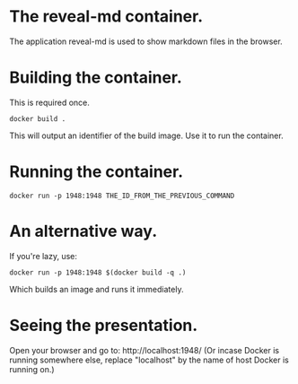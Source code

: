 # The reveal-md container.
The application reveal-md is used to show markdown files in the browser.

# Building the container.
This is required once.

    docker build .

This will output an identifier of the build image. Use it to run the container.

# Running the container.

    docker run -p 1948:1948 THE_ID_FROM_THE_PREVIOUS_COMMAND

# An alternative way.
If you're lazy, use:

    docker run -p 1948:1948 $(docker build -q .)

Which builds an image and runs it immediately.

# Seeing the presentation.
Open your browser and go to: http://localhost:1948/ (Or incase Docker is running somewhere else, replace "localhost" by the name of host Docker is running on.)
